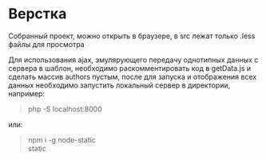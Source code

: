 Верстка
=========

Собранный проект, можно открыть в браузере, в src лежат только .less файлы для просмотра 

Для использования ajax, эмулярующего передачу однотипных данных с сервера в шаблон, необходимо раскомментировать код в getData.js и сделать массив authors пустым, после для запуска и отображения всех данных необходимо запустить локальный сервер в директории, например:<br>

> php -S localhost:8000

или: <br>

> npm i -g node-static <br>
> static